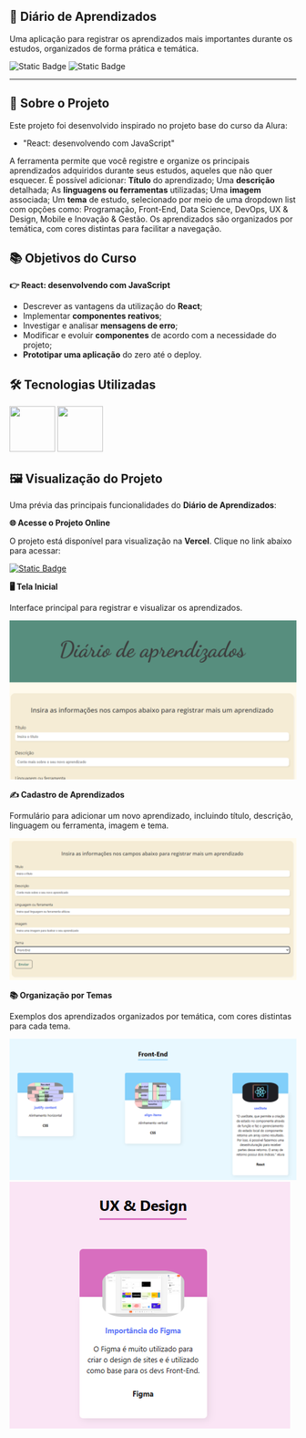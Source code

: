 ## 📔 Diário de Aprendizados

Uma aplicação para registrar os aprendizados mais importantes durante os estudos, organizados de forma prática e temática.

![Static Badge](https://img.shields.io/badge/Conclu%C3%ADdo-label?style=for-the-badge&label=Status) ![Static Badge](https://img.shields.io/badge/Alura-label?style=for-the-badge&label=Curso&color=%23000080)

<hr>

## 🚀 Sobre o Projeto

Este projeto foi desenvolvido inspirado no projeto base do curso da Alura:

* "React: desenvolvendo com JavaScript"
  
A ferramenta permite que você registre e organize os principais aprendizados adquiridos durante seus estudos, aqueles que não quer esquecer. É possível adicionar: **Título** do aprendizado; Uma **descrição** detalhada; As **linguagens ou ferramentas** utilizadas; Uma **imagem** associada; Um **tema** de estudo, selecionado por meio de uma dropdown list com opções como: Programação, Front-End, Data Science, DevOps, UX & Design, Mobile e Inovação & Gestão. Os aprendizados são organizados por temática, com cores distintas para facilitar a navegação.

## 📚 Objetivos do Curso

**👉 React: desenvolvendo com JavaScript**

* Descrever as vantagens da utilização do **React**;
* Implementar **componentes reativos**;
* Investigar e analisar **mensagens de erro**;
* Modificar e evoluir **componentes** de acordo com a necessidade do projeto;
* **Prototipar uma aplicação** do zero até o deploy.

## 🛠️ Tecnologias Utilizadas

<img src="https://cdn.jsdelivr.net/gh/devicons/devicon@latest/icons/react/react-original-wordmark.svg" width="80" height="80"/> <img src="https://cdn.jsdelivr.net/gh/devicons/devicon@latest/icons/javascript/javascript-original.svg" width="80" height="80"/>
          

## 🖼️ Visualização do Projeto

Uma prévia das principais funcionalidades do **Diário de Aprendizados**:

**🌐 Acesse o Projeto Online**

O projeto está disponível para visualização na **Vercel**. Clique no link abaixo para acessar:

<a href="https://diario-de-aprendizados.vercel.app/" target="_blank">![Static Badge](https://img.shields.io/badge/Vercel-project?style=for-the-badge&color=A91079)</a>

**🖥️ Tela Inicial**

Interface principal para registrar e visualizar os aprendizados.

![Tela inicial](public/images/diario-de-aprendizados-home.png)

**✍️ Cadastro de Aprendizados**

Formulário para adicionar um novo aprendizado, incluindo título, descrição, linguagem ou ferramenta, imagem e tema.

![Tela de cadastro dos aprendizados](public/images/diario-de-aprendizados-form.png)

**📚 Organização por Temas**

Exemplos dos aprendizados organizados por temática, com cores distintas para cada tema.

![Tela de aprendizados em Front-End](public/images/diario-de-aprendizados-front-end.png)
![Tela de aprendizados em Ux & Design](public/images/diario-de-aprendizados-ux.png)

